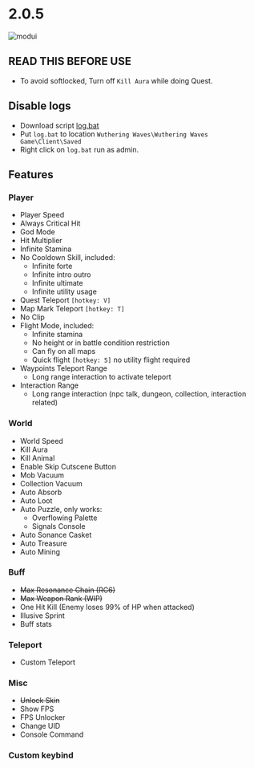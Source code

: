 # 2.0.5
![modui](https://github.com/user-attachments/assets/c7bcd90c-d8ce-41a7-b6b9-71cdde7c86f5)

## READ THIS BEFORE USE
- To avoid softlocked, Turn off `Kill Aura` while doing Quest.

## Disable logs
- Download script [log.bat](https://github.com/saefulbarkah/fun-games/blob/main/log.bat)
- Put `log.bat` to location `Wuthering Waves\Wuthering Waves Game\Client\Saved`
- Right click on `log.bat` run as admin.

## Features
### Player
- Player Speed
- Always Critical Hit
- God Mode
- Hit Multiplier
- Infinite Stamina
- No Cooldown Skill, included:
  - Infinite forte
  - Infinite intro outro
  - Infinite ultimate
  - Infinite utility usage
- Quest Teleport `[hotkey: V]`
- Map Mark Teleport `[hotkey: T]`
- No Clip
- Flight Mode, included:
  - Infinite stamina
  - No height or in battle condition restriction
  - Can fly on all maps
  - Quick flight `[hotkey: 5]` no utility flight required
- Waypoints Teleport Range
  - Long range interaction to activate teleport
- Interaction Range
  - Long range interaction (npc talk, dungeon, collection, interaction related)

### World
- World Speed
- Kill Aura
- Kill Animal
- Enable Skip Cutscene Button
- Mob Vacuum
- Collection Vacuum
- Auto Absorb
- Auto Loot
- Auto Puzzle, only works:
  - Overflowing Palette
  - Signals Console
- Auto Sonance Casket
- Auto Treasure
- Auto Mining

### Buff
- ~~Max Resonance Chain (RC6)~~
- ~~Max Weapon Rank (WIP)~~
- One Hit Kill (Enemy loses 99% of HP when attacked)
- Illusive Sprint
- Buff stats

### Teleport
- Custom Teleport

### Misc
- ~~Unlock Skin~~
- Show FPS
- FPS Unlocker
- Change UID
- Console Command

### Custom keybind
